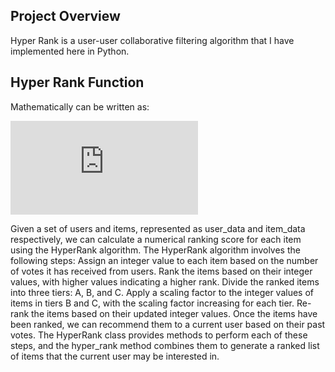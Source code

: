 ## Project Overview

Hyper Rank is a user-user collaborative filtering algorithm that I have implemented here in Python.

## Hyper Rank Function

Mathematically can be written as:

![](http://www.sciweavers.org/tex2img.php?eq=hr%28%20%5Cchi%20%29%20%3D%20log%5Csum_%7BU%20%5Ckappa%20%20%5Cepsilon%20U%7D%5E%7BUn%7D%20%28%28%7BCU%7D%20%7B%5Cbigcap_%7D%20%7BU%20%5Ckappa%20%7D%29%20%5CRe%20%29Un&bc=White&fc=Black&im=jpg&fs=12&ff=arev&edit=0)

Given a set of users and items, represented as user_data and item_data respectively, we can calculate a numerical ranking score for each item using the HyperRank algorithm.
The HyperRank algorithm involves the following steps:
Assign an integer value to each item based on the number of votes it has received from users.
Rank the items based on their integer values, with higher values indicating a higher rank.
Divide the ranked items into three tiers: A, B, and C.
Apply a scaling factor to the integer values of items in tiers B and C, with the scaling factor increasing for each tier.
Re-rank the items based on their updated integer values.
Once the items have been ranked, we can recommend them to a current user based on their past votes.
The HyperRank class provides methods to perform each of these steps, and the hyper_rank method combines them to generate a ranked list of items that the current user may be interested in.
